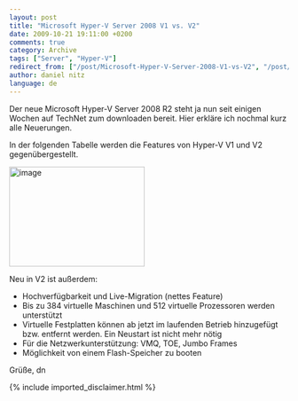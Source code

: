 ```yaml
---
layout: post
title: "Microsoft Hyper-V Server 2008 V1 vs. V2"
date: 2009-10-21 19:11:00 +0200
comments: true
category: Archive
tags: ["Server", "Hyper-V"]
redirect_from: ["/post/Microsoft-Hyper-V-Server-2008-V1-vs-V2", "/post/microsoft-hyper-v-server-2008-v1-vs-v2"]
author: daniel nitz
language: de
---
```

<!-- more -->
<p>Der neue Microsoft Hyper-V Server 2008 R2 steht ja nun seit einigen Wochen auf TechNet zum downloaden bereit. Hier erkläre ich nochmal kurz alle Neuerungen.</p>  <p>In der folgenden Tabelle werden die Features von Hyper-V V1 und V2 gegenübergestellt.</p>  <p><a href="/assets/archive/image_79.png"><img style="border-bottom: 0px; border-left: 0px; display: inline; border-top: 0px; border-right: 0px" title="image" border="0" alt="image" src="/assets/archive/image_thumb_79.png" width="244" height="180" /></a> </p>  <p>Neu in V2 ist außerdem:</p>  <ul>   <li>Hochverfügbarkeit und Live-Migration (nettes Feature)</li>    <li>Bis zu 384 virtuelle Maschinen und 512 virtuelle Prozessoren werden unterstützt</li>    <li>Virtuelle Festplatten können ab jetzt im laufenden Betrieb hinzugefügt bzw. entfernt werden. Ein Neustart ist nicht mehr nötig</li>    <li>Für die Netzwerkunterstützung: VMQ, TOE, Jumbo Frames</li>    <li>Möglichkeit von einem Flash-Speicher zu booten</li> </ul>  <p>Grüße, dn</p>
{% include imported_disclaimer.html %}
